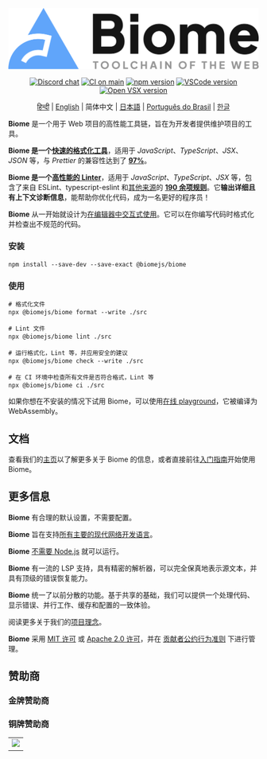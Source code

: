 <p align="center">
    <picture>
        <source media="(prefers-color-scheme: dark)" srcset="https://raw.githubusercontent.com/biomejs/resources/main/svg/slogan-dark-transparent.svg">
        <source media="(prefers-color-scheme: light)" srcset="https://raw.githubusercontent.com/biomejs/resources/main/svg/slogan-light-transparent.svg">
        <img alt="Biome - Toolchain of the web" src="https://raw.githubusercontent.com/biomejs/resources/main/svg/slogan-light-transparent.svg" width="700">
    </picture>
</p>

<div align="center">

[![Discord chat][discord-badge]][discord-url]
[![CI on main][ci-badge]][ci-url]
[![npm version][npm-badge]][npm-url]
[![VSCode version][vscode-badge]][vscode-url]
[![Open VSX version][open-vsx-badge]][open-vsx-url]

[discord-badge]: https://badgen.net/discord/online-members/BypW39g6Yc?icon=discord&label=discord&color=green
[discord-url]: https://discord.gg/BypW39g6Yc
[ci-badge]: https://github.com/biomejs/biome/actions/workflows/main.yml/badge.svg
[ci-url]: https://github.com/biomejs/biome/actions/workflows/main.yml
[npm-badge]: https://badgen.net/npm/v/@biomejs/biome?icon=npm&color=green&label=%40biomejs%2Fbiome
[npm-url]: https://www.npmjs.com/package/@biomejs/biome/v/latest
[vscode-badge]: https://badgen.net/vs-marketplace/v/biomejs.biome?label=vscode&icon=visualstudio&color=green
[vscode-url]: https://marketplace.visualstudio.com/items?itemName=biomejs.biome
[open-vsx-badge]: https://badgen.net/open-vsx/version/biomejs/biome?label=open-vsx&color=green
[open-vsx-url]: https://open-vsx.org/extension/biomejs/biome

</div>

<!-- Insert new entries lexicographically by language code.
     For example given below is the same order as these files appear on page:
     https://github.com/biomejs/biome/tree/main/packages/%40biomejs/biome -->
<div align="center">

[हिन्दी](https://github.com/biomejs/biome/blob/main/packages/%40biomejs/biome/README.hi.md) | [English](https://github.com/biomejs/biome/blob/main/packages/%40biomejs/biome/README.md) | 简体中文 | [日本語](https://github.com/biomejs/biome/blob/main/packages/%40biomejs/biome/README.ja.md) | [Português do Brasil](https://github.com/biomejs/biome/blob/main/packages/%40biomejs/biome/README.pt-br.md) | [한글](https://github.com/biomejs/biome/blob/main/packages/%40biomejs/biome/README.kr.md)

</div>

**Biome** 是一个用于 Web 项目的高性能工具链，旨在为开发者提供维护项目的工具。

**Biome 是一个[快速的格式化工具](./benchmark#formatting)**，适用于 _JavaScript_、_TypeScript_、_JSX_、_JSON_ 等，与 _Prettier_ 的兼容性达到了 **[97%](https://console.algora.io/challenges/prettier)**。

**Biome 是一个[高性能的 Linter](https://github.com/biomejs/biome/tree/main/benchmark#linting)**，适用于 _JavaScript_、_TypeScript_、_JSX_ 等，包含了来自 ESLint、typescript-eslint 和[其他来源](https://github.com/biomejs/biome/discussions/3)的 **[190 余项规则](https://biomejs.dev/zh-cn/linter/rules/)**。它**输出详细且有上下文诊断信息**，能帮助你优化代码，成为一名更好的程序员！

**Biome** 从一开始就设计为[在编辑器中交互式使用](https://biomejs.dev/zh-cn/guides/integrate-in-editor/)。它可以在你编写代码时格式化并检查出不规范的代码。

### 安装

```shell
npm install --save-dev --save-exact @biomejs/biome
```

### 使用

```shell
# 格式化文件
npx @biomejs/biome format --write ./src

# Lint 文件
npx @biomejs/biome lint ./src

# 运行格式化，Lint 等，并应用安全的建议
npx @biomejs/biome check --write ./src

# 在 CI 环境中检查所有文件是否符合格式，Lint 等
npx @biomejs/biome ci ./src
```

如果你想在不安装的情况下试用 Biome，可以使用[在线 playground](https://biomejs.dev/playground/)，它被编译为 WebAssembly。

## 文档

查看我们的[主页][biomejs]以了解更多关于 Biome 的信息，或者直接前往[入门指南][getting-started]开始使用 Biome。

## 更多信息

**Biome** 有合理的默认设置，不需要配置。

**Biome** 旨在支持[所有主要的现代网络开发语言][language-support]。

**Biome** [不需要 Node.js](https://biomejs.dev/zh-cn/guides/manual-installation/) 就可以运行。

**Biome** 有一流的 LSP 支持，具有精密的解析器，可以完全保真地表示源文本，并具有顶级的错误恢复能力。

**Biome** 统一了以前分散的功能。基于共享的基础，我们可以提供一个处理代码、显示错误、并行工作、缓存和配置的一致体验。

阅读更多关于我们的[项目理念][biome-philosophy]。

**Biome** 采用 [MIT 许可](https://github.com/biomejs/biome/tree/main/LICENSE-MIT) 或 [Apache 2.0 许可](https://github.com/biomejs/biome/tree/main/LICENSE-APACHE)，并在 [贡献者公约行为准则](https://github.com/biomejs/biome/tree/main/CODE_OF_CONDUCT.md) 下进行管理。

## 赞助商

### 金牌赞助商

### 铜牌赞助商

<table>
  <tbody>
    <tr>
      <td align="center" valign="middle">
        <a href="https://www.kanamekey.com" target="_blank"><img src="https://images.opencollective.com/kaname/d15fd98/logo/256.png?height=80" width="80"></a>
      </td>
    </tr>
  </tbody>
</table>

[biomejs]: https://biomejs.dev/zh-cn/
[biome-philosophy]: https://biomejs.dev/zh-cn/internals/philosophy/
[language-support]: https://biomejs.dev/zh-cn/internals/language-support/
[getting-started]: https://biomejs.dev/zh-cn/guides/getting-started/
